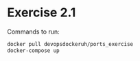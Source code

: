 # Exercise 2.1

Commands to run:

```bash
docker pull devopsdockeruh/ports_exercise
docker-compose up
```
